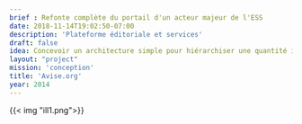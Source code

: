 ```yaml
---
brief : Refonte complète du portail d'un acteur majeur de l'ESS
date: 2018-11-14T19:02:50-07:00
description: 'Plateforme éditoriale et services'
draft: false
idea: Concevoir un architecture simple pour hiérarchiser une quantité importante de contenus, conseiller et former les porteurs de projet sur les questions techniques d'infrastructure et développement.
layout: "project"
mission: 'conception'
title: 'Avise.org'
year: 2014
---
```


{{< img "ill1.png">}}
